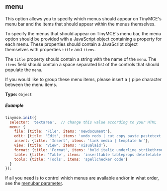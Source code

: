 ## menu

This option allows you to specify which menus should appear on TinyMCE's menu bar and the items that should appear within the menus themselves.

To specify the menus that should appear on TinyMCE's menu bar, the menu option should be provided with a JavaScript object containing a property for each menu. These properties should contain a JavaScript object themselves with properties `title` and `items`.

The `title` property should contain a string with the name of the `menu`. The `items` field should contain a space separated list of the controls that should populate the `menu`.

If you would like to group these menu items, please insert a `|` pipe character between the menu items.

**Type:** `Object`

##### Example

```js
tinymce.init({
  selector: 'textarea',  // change this value according to your HTML
  menu: {
    file: {title: 'File', items: 'newdocument'},
    edit: {title: 'Edit', items: 'undo redo | cut copy paste pastetext | selectall'},
    insert: {title: 'Insert', items: 'link media | template hr'},
    view: {title: 'View', items: 'visualaid'},
    format: {title: 'Format', items: 'bold italic underline strikethrough superscript subscript | formats | removeformat'},
    table: {title: 'Table', items: 'inserttable tableprops deletetable | cell row column'},
    tools: {title: 'Tools', items: 'spellchecker code'}
  }
});
```

If all you need is to control which menus are available and/or in what order, see the [menubar parameter](#menu_bar).
